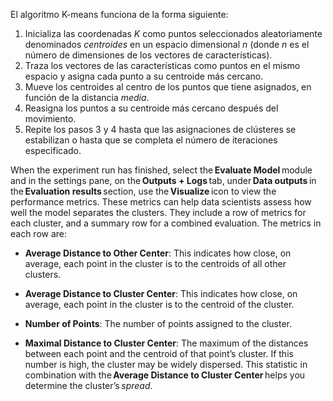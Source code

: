 El algoritmo K-means funciona de la forma siguiente:

1. Inicializa las coordenadas _K_ como puntos seleccionados aleatoriamente denominados _centroides_ en un espacio dimensional _n_ (donde _n_ es el número de dimensiones de los vectores de características).
2. Traza los vectores de las características como puntos en el mismo espacio y asigna cada punto a su centroide más cercano.
3. Mueve los centroides al centro de los puntos que tiene asignados, en función de la distancia _media_.
4. Reasigna los puntos a su centroide más cercano después del movimiento.
5. Repite los pasos 3 y 4 hasta que las asignaciones de clústeres se estabilizan o hasta que se completa el número de iteraciones especificado.


When the experiment run has finished, select the **Evaluate Model** module and in the settings pane, on the **Outputs + Logs** tab, under **Data outputs** in the **Evaluation results** section, use the **Visualize** icon to view the performance metrics. These metrics can help data scientists assess how well the model separates the clusters. They include a row of metrics for each cluster, and a summary row for a combined evaluation. The metrics in each row are: 

- **Average Distance to Other Center**: This indicates how close, on average, each point in the cluster is to the centroids of all other clusters. 
    
- **Average Distance to Cluster Center**: This indicates how close, on average, each point in the cluster is to the centroid of the cluster. 
    
- **Number of Points**: The number of points assigned to the cluster. 
    
- **Maximal Distance to Cluster Center**: The maximum of the distances between each point and the centroid of that point’s cluster. If this number is high, the cluster may be widely dispersed. This statistic in combination with the **Average Distance to Cluster Center** helps you determine the cluster’s _spread_.